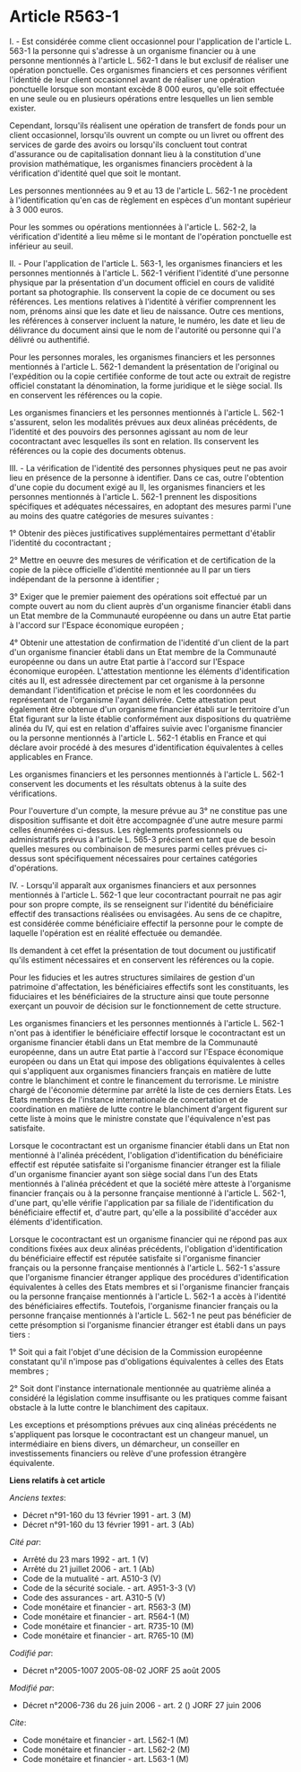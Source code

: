 # Article R563-1

I. - Est considérée comme client occasionnel pour l'application de l'article L. 563-1 la personne qui s'adresse à un
organisme financier ou à une personne mentionnés à l'article L. 562-1 dans le but exclusif de réaliser une opération
ponctuelle. Ces organismes financiers et ces personnes vérifient l'identité de leur client occasionnel avant de réaliser une
opération ponctuelle lorsque son montant excède 8 000 euros, qu'elle soit effectuée en une seule ou en plusieurs opérations
entre lesquelles un lien semble exister.

Cependant, lorsqu'ils réalisent une opération de transfert de fonds pour un client occasionnel, lorsqu'ils ouvrent un compte
ou un livret ou offrent des services de garde des avoirs ou lorsqu'ils concluent tout contrat d'assurance ou de
capitalisation donnant lieu à la constitution d'une provision mathématique, les organismes financiers procèdent à la
vérification d'identité quel que soit le montant.

Les personnes mentionnées au 9 et au 13 de l'article L. 562-1 ne procèdent à l'identification qu'en cas de règlement en
espèces d'un montant supérieur à 3 000 euros.

Pour les sommes ou opérations mentionnées à l'article L. 562-2, la vérification d'identité a lieu même si le montant de
l'opération ponctuelle est inférieur au seuil.

II. - Pour l'application de l'article L. 563-1, les organismes financiers et les personnes mentionnés à l'article L. 562-1
vérifient l'identité d'une personne physique par la présentation d'un document officiel en cours de validité portant sa
photographie. Ils conservent la copie de ce document ou ses références. Les mentions relatives à l'identité à vérifier
comprennent les nom, prénoms ainsi que les date et lieu de naissance. Outre ces mentions, les références à conserver incluent
la nature, le numéro, les date et lieu de délivrance du document ainsi que le nom de l'autorité ou personne qui l'a délivré
ou authentifié.

Pour les personnes morales, les organismes financiers et les personnes mentionnés à l'article L. 562-1 demandent la
présentation de l'original ou l'expédition ou la copie certifiée conforme de tout acte ou extrait de registre officiel
constatant la dénomination, la forme juridique et le siège social. Ils en conservent les références ou la copie.

Les organismes financiers et les personnes mentionnés à l'article L. 562-1 s'assurent, selon les modalités prévues aux deux
alinéas précédents, de l'identité et des pouvoirs des personnes agissant au nom de leur cocontractant avec lesquelles ils
sont en relation. Ils conservent les références ou la copie des documents obtenus.

III. - La vérification de l'identité des personnes physiques peut ne pas avoir lieu en présence de la personne à identifier.
Dans ce cas, outre l'obtention d'une copie du document exigé au II, les organismes financiers et les personnes mentionnés à
l'article L. 562-1 prennent les dispositions spécifiques et adéquates nécessaires, en adoptant des mesures parmi l'une au
moins des quatre catégories de mesures suivantes :

1° Obtenir des pièces justificatives supplémentaires permettant d'établir l'identité du cocontractant ;

2° Mettre en oeuvre des mesures de vérification et de certification de la copie de la pièce officielle d'identité mentionnée
au II par un tiers indépendant de la personne à identifier ;

3° Exiger que le premier paiement des opérations soit effectué par un compte ouvert au nom du client auprès d'un organisme
financier établi dans un Etat membre de la Communauté européenne ou dans un autre Etat partie à l'accord sur l'Espace
économique européen ;

4° Obtenir une attestation de confirmation de l'identité d'un client de la part d'un organisme financier établi dans un Etat
membre de la Communauté européenne ou dans un autre Etat partie à l'accord sur l'Espace économique européen. L'attestation
mentionne les éléments d'identification cités au II, est adressée directement par cet organisme à la personne demandant
l'identification et précise le nom et les coordonnées du représentant de l'organisme l'ayant délivrée. Cette attestation peut
également être obtenue d'un organisme financier établi sur le territoire d'un Etat figurant sur la liste établie conformément
aux dispositions du quatrième alinéa du IV, qui est en relation d'affaires suivie avec l'organisme financier ou la personne
mentionnés à l'article L. 562-1 établis en France et qui déclare avoir procédé à des mesures d'identification équivalentes à
celles applicables en France.

Les organismes financiers et les personnes mentionnés à l'article L. 562-1 conservent les documents et les résultats obtenus
à la suite des vérifications.

Pour l'ouverture d'un compte, la mesure prévue au 3° ne constitue pas une disposition suffisante et doit être accompagnée
d'une autre mesure parmi celles énumérées ci-dessus. Les règlements professionnels ou administratifs prévus à l'article L.
565-3 précisent en tant que de besoin quelles mesures ou combinaison de mesures parmi celles prévues ci-dessus sont
spécifiquement nécessaires pour certaines catégories d'opérations.

IV. - Lorsqu'il apparaît aux organismes financiers et aux personnes mentionnés à l'article L. 562-1 que leur cocontractant
pourrait ne pas agir pour son propre compte, ils se renseignent sur l'identité du bénéficiaire effectif des transactions
réalisées ou envisagées. Au sens de ce chapitre, est considérée comme bénéficiaire effectif la personne pour le compte de
laquelle l'opération est en réalité effectuée ou demandée.

Ils demandent à cet effet la présentation de tout document ou justificatif qu'ils estiment nécessaires et en conservent les
références ou la copie.

Pour les fiducies et les autres structures similaires de gestion d'un patrimoine d'affectation, les bénéficiaires effectifs
sont les constituants, les fiduciaires et les bénéficiaires de la structure ainsi que toute personne exerçant un pouvoir de
décision sur le fonctionnement de cette structure.

Les organismes financiers et les personnes mentionnés à l'article L. 562-1 n'ont pas à identifier le bénéficiaire effectif
lorsque le cocontractant est un organisme financier établi dans un Etat membre de la Communauté européenne, dans un autre
Etat partie à l'accord sur l'Espace économique européen ou dans un Etat qui impose des obligations équivalentes à celles qui
s'appliquent aux organismes financiers français en matière de lutte contre le blanchiment et contre le financement du
terrorisme. Le ministre chargé de l'économie détermine par arrêté la liste de ces derniers Etats. Les Etats membres de
l'instance internationale de concertation et de coordination en matière de lutte contre le blanchiment d'argent figurent sur
cette liste à moins que le ministre constate que l'équivalence n'est pas satisfaite.

Lorsque le cocontractant est un organisme financier établi dans un Etat non mentionné à l'alinéa précédent, l'obligation
d'identification du bénéficiaire effectif est réputée satisfaite si l'organisme financier étranger est la filiale d'un
organisme financier ayant son siège social dans l'un des Etats mentionnés à l'alinéa précédent et que la société mère atteste
à l'organisme financier français ou à la personne française mentionné à l'article L. 562-1, d'une part, qu'elle vérifie
l'application par sa filiale de l'identification du bénéficiaire effectif et, d'autre part, qu'elle a la possibilité
d'accéder aux éléments d'identification.

Lorsque le cocontractant est un organisme financier qui ne répond pas aux conditions fixées aux deux alinéas précédents,
l'obligation d'identification du bénéficiaire effectif est réputée satisfaite si l'organisme financier français ou la
personne française mentionnés à l'article L. 562-1 s'assure que l'organisme financier étranger applique des procédures
d'identification équivalentes à celles des Etats membres et si l'organisme financier français ou la personne française
mentionnés à l'article L. 562-1 a accès à l'identité des bénéficiaires effectifs. Toutefois, l'organisme financier français
ou la personne française mentionnés à l'article L. 562-1 ne peut pas bénéficier de cette présomption si l'organisme financier
étranger est établi dans un pays tiers :

1° Soit qui a fait l'objet d'une décision de la Commission européenne constatant qu'il n'impose pas d'obligations
équivalentes à celles des Etats membres ;

2° Soit dont l'instance internationale mentionnée au quatrième alinéa a considéré la législation comme insuffisante ou les
pratiques comme faisant obstacle à la lutte contre le blanchiment des capitaux.

Les exceptions et présomptions prévues aux cinq alinéas précédents ne s'appliquent pas lorsque le cocontractant est un
changeur manuel, un intermédiaire en biens divers, un démarcheur, un conseiller en investissements financiers ou relève d'une
profession étrangère équivalente.

**Liens relatifs à cet article**

_Anciens textes_:

  - Décret n°91-160 du 13 février 1991 - art. 3 (M)
  - Décret n°91-160 du 13 février 1991 - art. 3 (Ab)

_Cité par_:

  - Arrêté du 23 mars 1992 - art. 1 (V)
  - Arrêté du 21 juillet 2006 - art. 1 (Ab)
  - Code de la mutualité - art. A510-3 (V)
  - Code de la sécurité sociale. - art. A951-3-3 (V)
  - Code des assurances - art. A310-5 (V)
  - Code monétaire et financier - art. R563-3 (M)
  - Code monétaire et financier - art. R564-1 (M)
  - Code monétaire et financier - art. R735-10 (M)
  - Code monétaire et financier - art. R765-10 (M)

_Codifié par_:

  - Décret n°2005-1007 2005-08-02 JORF 25 août 2005

_Modifié par_:

  - Décret n°2006-736 du 26 juin 2006 - art. 2 () JORF 27 juin 2006

_Cite_:

  - Code monétaire et financier - art. L562-1 (M)
  - Code monétaire et financier - art. L562-2 (M)
  - Code monétaire et financier - art. L563-1 (M)
